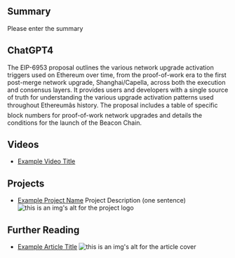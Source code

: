 ## Summary

Please enter the summary

## ChatGPT4

The EIP-6953 proposal outlines the various network upgrade activation triggers used on Ethereum over time, from the proof-of-work era to the first post-merge network upgrade, Shanghai/Capella, across both the execution and consensus layers. It provides users and developers with a single source of truth for understanding the various upgrade activation patterns used throughout Ethereumâs history. The proposal includes a table of specific block numbers for proof-of-work network upgrades and details the conditions for the launch of the Beacon Chain.

## Videos

- [Example Video Title](https://www.youtube.com/watch?v=TDGq4aeevgY)

## Projects

- [Example Project Name](https://xxxx.xxx/xxxxx) Project Description (one sentence) ![this is an img's alt for the project logo](https://xxxx.xxx/project-logo.xxx)

## Further Reading

- [Example Article Title](https://xxxx.xxx/xxxxx) ![this is an img's alt for the article cover](https://xxxx.xxx/article-cover.xxx)
